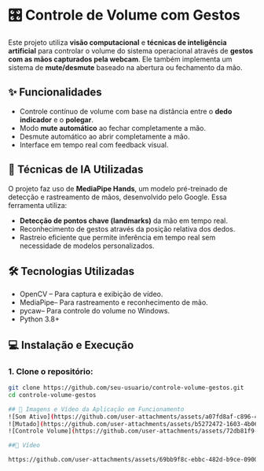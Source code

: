 # 🎛️ Controle de Volume com Gestos

Este projeto utiliza **visão computacional** e **técnicas de inteligência artificial** para controlar o volume do sistema operacional através de 
**gestos com as mãos capturados pela webcam**. Ele também implementa um sistema de **mute/desmute** baseado na abertura ou fechamento da mão.

## ✨ Funcionalidades

- Controle contínuo de volume com base na distância entre o **dedo indicador** e o **polegar**.
- Modo **mute automático** ao fechar completamente a mão.
- Desmute automático ao abrir completamente a mão.
- Interface em tempo real com feedback visual.

## 🧠 Técnicas de IA Utilizadas

O projeto faz uso de **MediaPipe Hands**, um modelo pré-treinado de detecção e rastreamento de mãos, desenvolvido pelo Google. Essa ferramenta utiliza:

- **Detecção de pontos chave (landmarks)** da mão em tempo real.
- Reconhecimento de gestos através da posição relativa dos dedos.
- Rastreio eficiente que permite inferência em tempo real sem necessidade de modelos personalizados.

## 🛠️ Tecnologias Utilizadas

- OpenCV – Para captura e exibição de vídeo.
- MediaPipe– Para rastreamento e reconhecimento de mão.
- pycaw– Para controle do volume no Windows.
- Python 3.8+

## 💻 Instalação e Execução

### 1. Clone o repositório:

```bash
git clone https://github.com/seu-usuario/controle-volume-gestos.git
cd controle-volume-gestos

## 📸 Imagens e Vídeo da Aplicação em Funcionamento
![Som Ativo](https://github.com/user-attachments/assets/a07fd8af-c896-41ef-8c18-2b3f2fbc3d22)
![Mutado](https://github.com/user-attachments/assets/b5272472-1603-4b06-a68d-383a299c6b90)
![Controle Volume](https://github.com/user-attachments/assets/72db81f9-d11e-4fb1-84f4-a0a9f5d76c7d)

##🎥 Vídeo

https://github.com/user-attachments/assets/69bb9f8c-ebbc-482d-b9ce-0900f14b0ae4

